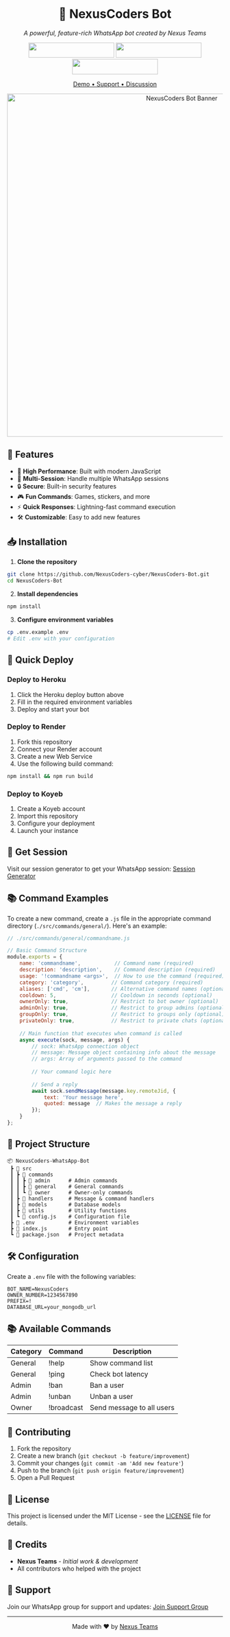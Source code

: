 <div align="center">
  
# 🤖 NexusCoders Bot

*A powerful, feature-rich WhatsApp bot created by Nexus Teams*

[<img src="https://img.shields.io/badge/DEPLOY-HEROKU-red.svg?style=for-the-badge&logo=heroku" width="200" height="35.45"/>](https://heroku.com/deploy)
[<img src="https://img.shields.io/badge/DEPLOY-RENDER-blue.svg?style=for-the-badge&logo=render" width="200" height="35.45"/>](https://render.com)
[<img src="https://img.shields.io/badge/DEPLOY-KOYEB-black.svg?style=for-the-badge&logo=koyeb" width="200" height="35.45"/>](https://koyeb.com)

[Demo • Support • Discussion](https://chat.whatsapp.com/your-group-link)

<img src="https://tiny.one/y6a7bdpk" alt="NexusCoders Bot Banner" width="800"/>

</div>

## 🌟 Features

- 🚀 **High Performance**: Built with modern JavaScript
- 💾 **Multi-Session**: Handle multiple WhatsApp sessions
- 🔒 **Secure**: Built-in security features
- 🎮 **Fun Commands**: Games, stickers, and more
- ⚡ **Quick Responses**: Lightning-fast command execution
- 🛠️ **Customizable**: Easy to add new features

## 📥 Installation

1. **Clone the repository**
```bash
git clone https://github.com/NexusCoders-cyber/NexusCoders-Bot.git
cd NexusCoders-Bot
```

2. **Install dependencies**
```bash
npm install
```

3. **Configure environment variables**
```bash
cp .env.example .env
# Edit .env with your configuration
```

## 🚀 Quick Deploy

### Deploy to Heroku
1. Click the Heroku deploy button above
2. Fill in the required environment variables
3. Deploy and start your bot

### Deploy to Render
1. Fork this repository
2. Connect your Render account
3. Create a new Web Service
4. Use the following build command:
```bash
npm install && npm run build
```

### Deploy to Koyeb
1. Create a Koyeb account
2. Import this repository
3. Configure your deployment
4. Launch your instance

## 🎯 Get Session

Visit our session generator to get your WhatsApp session:
[Session Generator](https://your-session-generator-url.com)

## 📚 Command Examples

To create a new command, create a `.js` file in the appropriate command directory (`./src/commands/general/`). Here's an example:

```javascript
// ./src/commands/general/commandname.js

// Basic Command Structure
module.exports = {
    name: 'commandname',           // Command name (required)
    description: 'description',    // Command description (required)
    usage: '!commandname <args>',  // How to use the command (required)
    category: 'category',         // Command category (required)
    aliases: ['cmd', 'cm'],       // Alternative command names (optional)
    cooldown: 5,                  // Cooldown in seconds (optional)
    ownerOnly: true,              // Restrict to bot owner (optional)
    adminOnly: true,              // Restrict to group admins (optional)
    groupOnly: true,              // Restrict to groups only (optional)
    privateOnly: true,            // Restrict to private chats (optional)
    
    // Main function that executes when command is called
    async execute(sock, message, args) {
        // sock: WhatsApp connection object
        // message: Message object containing info about the message
        // args: Array of arguments passed to the command
        
        // Your command logic here
        
        // Send a reply
        await sock.sendMessage(message.key.remoteJid, {
            text: 'Your message here',
            quoted: message  // Makes the message a reply
        });
    }
};
```

## 📂 Project Structure
```
📦 NexusCoders-WhatsApp-Bot
 ┣ 📂 src
 ┃ ┣ 📂 commands
 ┃ ┃ ┣ 📂 admin      # Admin commands
 ┃ ┃ ┣ 📂 general    # General commands
 ┃ ┃ ┗ 📂 owner      # Owner-only commands
 ┃ ┣ 📂 handlers     # Message & command handlers
 ┃ ┣ 📂 models       # Database models
 ┃ ┣ 📂 utils        # Utility functions
 ┃ ┗ 📜 config.js    # Configuration file
 ┣ 📜 .env           # Environment variables
 ┣ 📜 index.js       # Entry point
 ┗ 📜 package.json   # Project metadata
```

## 🛠️ Configuration

Create a `.env` file with the following variables:
```env
BOT_NAME=NexusCoders
OWNER_NUMBER=1234567890
PREFIX=!
DATABASE_URL=your_mongodb_url
```

## 📚 Available Commands

| Category | Command | Description |
|----------|---------|-------------|
| General | !help | Show command list |
| General | !ping | Check bot latency |
| Admin | !ban | Ban a user |
| Admin | !unban | Unban a user |
| Owner | !broadcast | Send message to all users |

## 🤝 Contributing

1. Fork the repository
2. Create a new branch (`git checkout -b feature/improvement`)
3. Commit your changes (`git commit -am 'Add new feature'`)
4. Push to the branch (`git push origin feature/improvement`)
5. Open a Pull Request

## 📄 License

This project is licensed under the MIT License - see the [LICENSE](LICENSE) file for details.

## 🙏 Credits

- **Nexus Teams** - *Initial work & development*
- All contributors who helped with the project

## 💬 Support

Join our WhatsApp group for support and updates:
[Join Support Group](https://chat.whatsapp.com/GND0jkJc2eaEmvwwwvTEZ2)

---

<div align="center">

Made with ❤️ by [Nexus Teams](https://github.com/NexusCoders-cyber)

</div>
